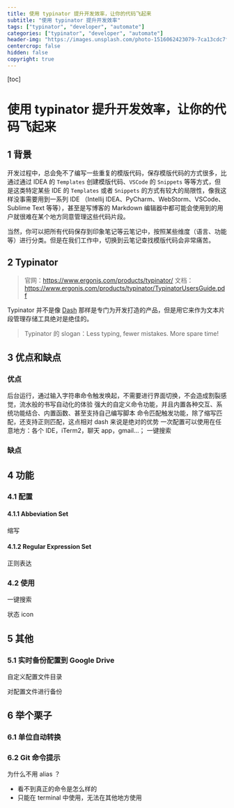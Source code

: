 ```yaml
---
title: 使用 typinator 提升开发效率，让你的代码飞起来
subtitle: "使用 typinator 提升开发效率"
tags: ["typinator", "developer", "automate"]
categories: ["typinator", "developer", "automate"]
header-img: "https://images.unsplash.com/photo-1516062423079-7ca13cdc7f5a?ixlib=rb-0.3.5&s=8f6373676ada5dcf363a679d5a81a2a2&auto=format&fit=crop&w=1361&q=80"
centercrop: false
hidden: false
copyright: true
---
```


[toc]

# 使用 typinator 提升开发效率，让你的代码飞起来

## 1 背景

开发过程中，总会免不了编写一些重复的模版代码，保存模版代码的方式很多，比通过通过 IDEA 的 `Templates` 创建模版代码、`VSCode` 的 `Snippets` 等等方式，但是这类特定某些 IDE 的 `Templates` 或者 `Snippets` 的方式有较大的局限性，像我这样没事需要用到一系列 IDE （Intellij IDEA、PyCharm、WebStorm、VSCode、Sublime Text 等等），甚至是写博客的 Markdown 编辑器中都可能会使用到的用户就很难在某个地方同意管理这些代码片段。

当然，你可以把所有代码保存到印象笔记等云笔记中，按照某些维度（语言、功能等）进行分类。但是在我们工作中，切换到云笔记查找模版代码会非常痛苦。

## 2 Typinator

> 官网：<https://www.ergonis.com/products/typinator/>
> 文档：<https://www.ergonis.com/products/typinator/TypinatorUsersGuide.pdf>

Typinator 并不是像 [Dash](https://kapeli.com/dash) 那样是专门为开发打造的产品，但是用它来作为文本片段管理存储工具绝对是绝佳的。

> Typinator 的 slogan：Less typing, fewer mistakes. More spare time!



## 3 优点和缺点

### 优点

后台运行，通过输入字符串命令触发唤起，不需要进行界面切换，不会造成割裂感觉，流水般的书写自动化的体验
强大的自定义命令功能，并且内置各种交互、系统功能结合、内置函数、甚至支持自己编写脚本
命令匹配触发功能，除了缩写匹配，还支持正则匹配，这点相对 dash 来说是绝对的优势
一次配置可以使用在任意地方：各个 IDE，iTerm2，聊天 app，gmail...；
一键搜索

### 缺点



## 4 功能

### 4.1 配置

#### 4.1.1 Abbeviation Set

缩写

#### 4.1.2 Regular Expression Set

正则表达

### 4.2 使用

一键搜索

状态 icon

## 5 其他

### 5.1 实时备份配置到 Google Drive

自定义配置文件目录

对配置文件进行备份

## 6 举个栗子

### 6.1 单位自动转换



### 6.2 Git 命令提示


为什么不用 alias ？

- 看不到真正的命令是怎么样的
- 只能在 terminal 中使用，无法在其他地方使用


